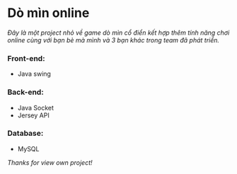 # Dò mìn online
*Đây là một project nhỏ về game dò mìn cổ điển kết hợp thêm tính năng chơi online cùng với bạn bè mà mình và 3 bạn khác trong team đã phát triển.*

### Front-end:
* Java swing
### Back-end:
* Java Socket
* Jersey API
### Database:
* MySQL

*Thanks for view own project!*
